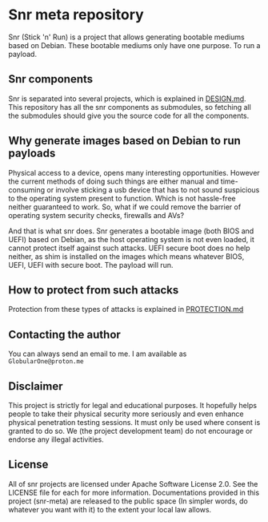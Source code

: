 # Snr meta repository

Snr (Stick 'n' Run) is a project that allows generating bootable mediums based on Debian. These bootable mediums only have one purpose. To run a payload.

## Snr components

Snr is separated into several projects, which is explained in [DESIGN.md](https://github.com/GlobularOne/snr-meta/main/blob/DESIGN.md). This repository has all the snr components as submodules, so fetching all the submodules should give you the source code for all the components.

## Why generate images based on Debian to run payloads

Physical access to a device, opens many interesting opportunities. However the current methods of doing such things are either manual and time-consuming or involve sticking a usb device that has to not sound suspicious to the operating system present to function. Which is not hassle-free neither guaranteed to work. So, what if we could remove the barrier of operating system security checks, firewalls and AVs? 

And that is what snr does. Snr generates a bootable image (both BIOS and UEFI) based on Debian, as the host operating system is not even loaded, it cannot protect itself against such attacks. UEFI secure boot does no help neither, as shim is installed on the images which means whatever BIOS, UEFI, UEFI with secure boot. The payload will run.

## How to protect from such attacks 

Protection from these types of attacks is explained in [PROTECTION.md](https://github.com/GlobularOne/snr-meta/main/blob/PROTECTION.md)

## Contacting the author

You can always send an email to me. I am available as `GlobularOne@proton.me`

## Disclaimer

This project is strictly for legal and educational purposes. It hopefully helps people to take their physical security more seriously and even enhance physical penetration testing sessions. It must only be used where consent is granted to do so. We (the project development team) do not encourage or endorse any illegal activities.

## License

All of snr projects are licensed under Apache Software License 2.0. See the LICENSE file for each for more information. Documentations provided in this project (snr-meta) are released to the public space (In simpler words, do whatever you want with it) to the extent your local law allows.
